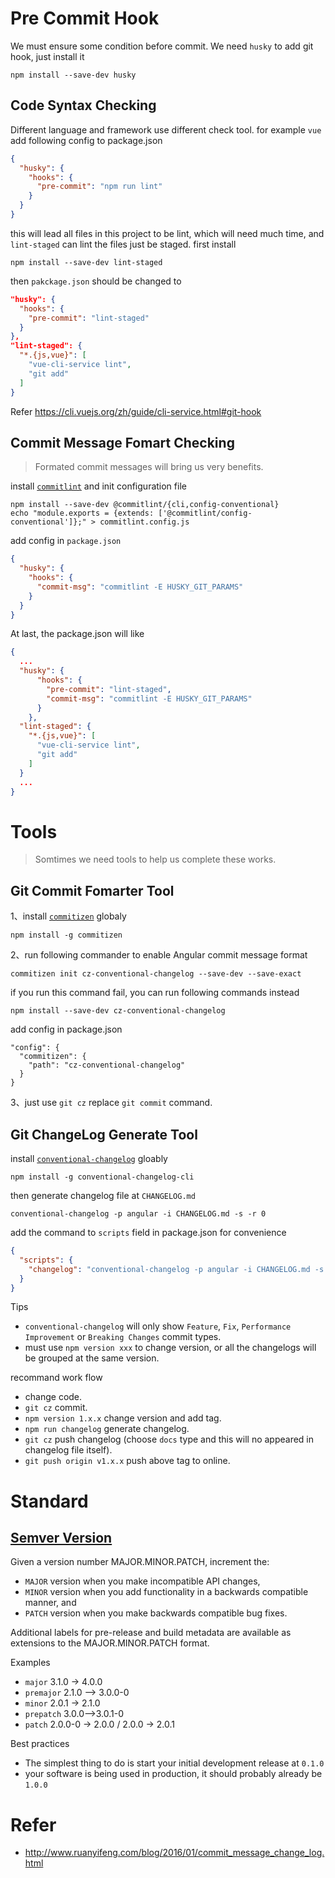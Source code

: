 <!--
 * @Author: bimohxh
 * @Date: 2020-07-17 15:31:16
 * @LastEditTime: 2020-07-17 16:04:02
 * @LastEditors: Please set LastEditors
 * @Description: In User Settings Edit
 * @FilePath: \develop-notebook\Git-Work-Flow.MD
-->

# Pre Commit Hook

We must ensure some condition before commit. We need `husky` to add git hook, just install it

```
npm install --save-dev husky
```

## Code Syntax Checking

Different language and framework use different check tool. for example `vue` add following config to package.json

```json
{
  "husky": {
    "hooks": {
      "pre-commit": "npm run lint"
    }
  }
}
```
this will lead all files in this project to be lint, which will need much time, and `lint-staged` can lint the files just be staged. first install

```
npm install --save-dev lint-staged
```

then `pakckage.json` should be changed to 

```json
"husky": {
  "hooks": {
    "pre-commit": "lint-staged"
  }
},
"lint-staged": {
  "*.{js,vue}": [
    "vue-cli-service lint",
    "git add"
  ]
}
```
Refer https://cli.vuejs.org/zh/guide/cli-service.html#git-hook


## Commit Message Fomart Checking

> Formated commit messages will bring us very benefits.

install [`commitlint`](https://commitlint.js.org/) and init configuration file

```
npm install --save-dev @commitlint/{cli,config-conventional}
echo "module.exports = {extends: ['@commitlint/config-conventional']};" > commitlint.config.js
```

add config in `package.json`

```json
{
  "husky": {
    "hooks": {
      "commit-msg": "commitlint -E HUSKY_GIT_PARAMS"
    }
  }
}
```

At last, the package.json will like

```json
{
  ...
  "husky": {
      "hooks": {
        "pre-commit": "lint-staged",
        "commit-msg": "commitlint -E HUSKY_GIT_PARAMS"
      }
    },
  "lint-staged": {
    "*.{js,vue}": [
      "vue-cli-service lint",
      "git add"
    ]
  }
  ...
}
```

# Tools

> Somtimes we need tools to help us complete these works.

## Git Commit Fomarter Tool

1、install [`commitizen`](https://github.com/commitizen/cz-cli) globaly

```
npm install -g commitizen
```

2、run following commander to enable Angular commit message format

```
commitizen init cz-conventional-changelog --save-dev --save-exact
```
if you run this command fail, you can run following commands instead

```
npm install --save-dev cz-conventional-changelog
```

add config in package.json

```
"config": {
  "commitizen": {
    "path": "cz-conventional-changelog"
  }
}
```

3、just use `git cz` replace `git commit` command.


## Git ChangeLog Generate Tool

install [`conventional-changelog`](https://github.com/conventional-changelog/conventional-changelog/tree/master/packages/conventional-changelog-cli) gloably

```
npm install -g conventional-changelog-cli
```

then generate changelog file at `CHANGELOG.md`

```
conventional-changelog -p angular -i CHANGELOG.md -s -r 0
```

add the command to `scripts` field in package.json for convenience

```json
{
  "scripts": {
    "changelog": "conventional-changelog -p angular -i CHANGELOG.md -s -r 0"
  }
}
```

Tips
- `conventional-changelog` will only show `Feature`, `Fix`, `Performance Improvement` or `Breaking Changes` commit types.
- must use `npm version xxx` to change version, or all the changelogs will be grouped at the same version.


recommand work flow

- change code.
- `git cz` commit.
- `npm version 1.x.x` change version and add tag.
- `npm run changelog` generate changelog.
- `git cz` push changelog (choose `docs` type and this will no appeared in changelog file itself).
- `git push origin v1.x.x` push above tag to online.


# Standard

## [Semver Version](https://semver.org/lang/zh-CN/)

Given a version number MAJOR.MINOR.PATCH, increment the:

- `MAJOR` version when you make incompatible API changes,
- `MINOR` version when you add functionality in a backwards compatible manner, and
- `PATCH` version when you make backwards compatible bug fixes.

Additional labels for pre-release and build metadata are available as extensions to the MAJOR.MINOR.PATCH format.

Examples
- `major`  3.1.0 -> 4.0.0
- `premajor` 2.1.0 –> 3.0.0-0
- `minor` 2.0.1 -> 2.1.0
- `prepatch` 3.0.0–>3.0.1-0
- `patch` 2.0.0-0 -> 2.0.0 / 2.0.0 -> 2.0.1


Best practices

- The simplest thing to do is start your initial development release at `0.1.0`
-  your software is being used in production, it should probably already be `1.0.0`


# Refer
- http://www.ruanyifeng.com/blog/2016/01/commit_message_change_log.html